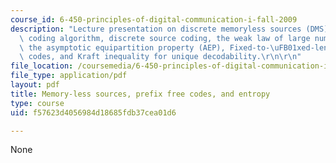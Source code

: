 ```yaml
---
course_id: 6-450-principles-of-digital-communication-i-fall-2009
description: "Lecture presentation on discrete memoryless sources (DMS), the Huffman\
  \ coding algorithm, discrete source coding, the weak law of large numbers (WLLN),\
  \ the asymptotic equipartition property (AEP), Fixed-to-\uFB01xed-length source\
  \ codes, and Kraft inequality for unique decodability.\r\n\r\n"
file_location: /coursemedia/6-450-principles-of-digital-communication-i-fall-2009/f57623d4056984d18685fdb37cea01d6_MIT6_450F09_slide03.pdf
file_type: application/pdf
layout: pdf
title: Memory-less sources, prefix free codes, and entropy
type: course
uid: f57623d4056984d18685fdb37cea01d6

---
```

None